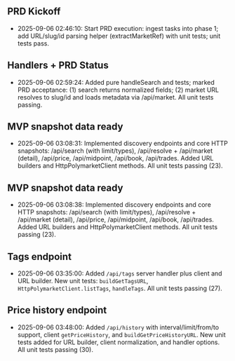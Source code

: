 ## PRD Kickoff

- 2025-09-06 02:46:10: Start PRD execution: ingest tasks into phase 1; add URL/slug/id parsing helper (extractMarketRef) with unit tests; unit tests pass.

## Handlers + PRD Status

- 2025-09-06 02:59:24: Added pure handleSearch and tests; marked PRD acceptance: (1) search returns normalized fields; (2) market URL resolves to slug/id and loads metadata via /api/market. All unit tests passing.

## MVP snapshot data ready

- 2025-09-06 03:08:31: Implemented discovery endpoints and core HTTP snapshots: /api/search (with limit/types), /api/resolve + /api/market (detail), /api/price, /api/midpoint, /api/book, /api/trades. Added URL builders and HttpPolymarketClient methods. All unit tests passing (23).

## MVP snapshot data ready

- 2025-09-06 03:08:38: Implemented discovery endpoints and core HTTP snapshots: /api/search (with limit/types), /api/resolve + /api/market (detail), /api/price, /api/midpoint, /api/book, /api/trades. Added URL builders and HttpPolymarketClient methods. All unit tests passing (23).

## Tags endpoint

- 2025-09-06 03:35:00: Added `/api/tags` server handler plus client and URL builder. New unit tests: `buildGetTagsURL`, `HttpPolymarketClient.listTags`, `handleTags`. All unit tests passing (27).

## Price history endpoint

- 2025-09-06 03:48:00: Added `/api/history` with interval/limit/from/to support, client `getPriceHistory`, and `buildGetPriceHistoryURL`. New unit tests added for URL builder, client normalization, and handler options. All unit tests passing (30).
